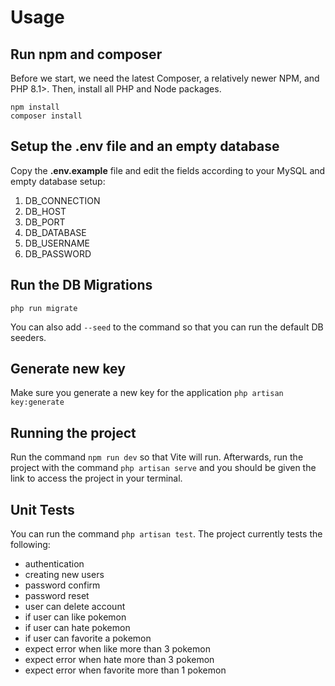 # Usage

## Run npm and composer
Before we start, we need the latest Composer, a relatively newer NPM, and PHP 8.1>. Then, install all PHP and Node packages.
```
npm install
composer install
```

## Setup the .env file and an empty database

Copy the __.env.example__ file and edit the fields according to your MySQL and empty database setup:
 1. DB_CONNECTION
 2. DB_HOST
 3. DB_PORT
 4. DB_DATABASE
 5. DB_USERNAME
 6. DB_PASSWORD

## Run the DB Migrations
```
php run migrate
```
You can also add `--seed` to the command so that you can run the default DB seeders.

## Generate new key
Make sure you generate a new key for the application 
`php artisan key:generate`

## Running the project
Run the command `npm run dev` so that Vite will run. Afterwards, run the project with the command `php artisan serve` and you should be given the link to access the project in your terminal.

## Unit Tests
You can run the command `php artisan test`.
The project currently tests the following:
- authentication
- creating new users
- password confirm
- password reset
- user can delete account
- if user can like pokemon
- if user can hate pokemon
- if user can favorite a pokemon
- expect error when like more than 3 pokemon
- expect error when hate more than 3 pokemon
- expect error when favorite more than 1 pokemon